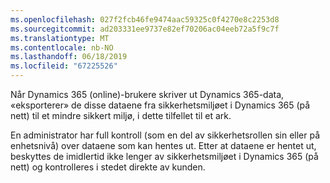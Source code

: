 ```yaml
---
ms.openlocfilehash: 027f2fcb46fe9474aac59325c0f4270e8c2253d8
ms.sourcegitcommit: ad203331ee9737e82ef70206ac04eeb72a5f9c7f
ms.translationtype: MT
ms.contentlocale: nb-NO
ms.lasthandoff: 06/18/2019
ms.locfileid: "67225526"
---
```

Når Dynamics 365 (online)-brukere skriver ut Dynamics 365-data, «eksporterer» de disse dataene fra sikkerhetsmiljøet i Dynamics 365 (på nett) til et mindre sikkert miljø, i dette tilfellet til et ark.  
  
 En administrator har full kontroll (som en del av sikkerhetsrollen sin eller på enhetsnivå) over dataene som kan hentes ut. Etter at dataene er hentet ut, beskyttes de imidlertid ikke lenger av sikkerhetsmiljøet i Dynamics 365 (på nett) og kontrolleres i stedet direkte av kunden.